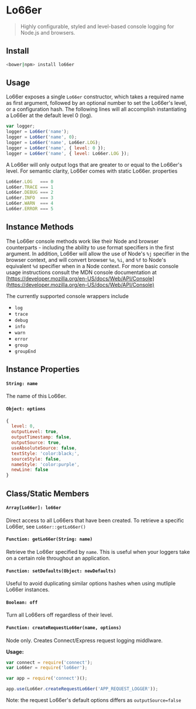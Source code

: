# Lo66er

> Highly configurable, styled and level-based console logging for Node.js and browsers.

## Install

```bash
<bower|npm> install lo66er
```

## Usage

Lo66er exposes a single `Lo66er` constructor, which takes a required
name as first argument, followed by an optional number to set the Lo66er's level, or a configuration hash. 
The following lines will all accomplish instantiating a Lo66er at the default level 0 (log).


```js
var logger;
logger = Lo66er('name');
logger = Lo66er('name', 0);
logger = Lo66er('name', Lo66er.LOG);
logger = Lo66er('name', { level: 0 });
logger = Lo66er('name', { level: Lo66er.LOG });
```

A Lo66er will only output logs that are greater to or equal to the Lo66er's level. 
For semantic clarity, Lo66er comes with static Lo66er.<LEVEL> properties

```js
Lo66er.LOG   === 0
Lo66er.TRACE === 1
Lo66er.DEBUG === 2
Lo66er.INFO  === 3
Lo66er.WARN  === 4
Lo66er.ERROR === 5
```

## Instance Methods

The Lo66er console methods work like their Node and browser counterparts - including
the ability to use format specifiers in the first argument. In addition, Lo66er
will allow the use of Node's `%j` specifier in the browser context, and will convert browser
`%o`, `%i`, and `%f` to Node's equivalent `%d` specifier when in a Node context. For more basic 
console usage instructions consult the MDN console documentation at 
[https://developer.mozilla.org/en-US/docs/Web/API/Console](https://developer.mozilla.org/en-US/docs/Web/API/Console)

The currently supported console wrappers include

+ `log`
+ `trace`
+ `debug`
+ `info`
+ `warn`
+ `error`
+ `group`
+ `groupEnd`

## Instance Properties

#### `String: name`
The name of this Lo66er.

#### `Object: options`

```js
{
  level: 0,
  outputLevel: true,
  outputTimestamp: false,
  outputSource: true,
  useAbsoluteSource: false,
  textStyle: 'color:black;',
  sourceStyle: false,
  nameStyle: 'color:purple',
  newLine: false
}
```

## Class/Static Members

#### `Array[Lo66er]: lo66er`
Direct access to all Lo66ers that have been created. To retrieve a specific Lo66er, see
`Lo66er::getLo66er()`

#### `Function: getLo66er(String: name)`
Retrieve the Lo66er specified by `name`. This is useful when your loggers take on
a certain role throughout an application.

#### `Function: setDefaults(Object: newDefaults)`
Useful to avoid duplicating similar options hashes when using mutliple Lo66er instances.

#### `Boolean: off`
Turn all Lo66ers off regardless of their level.

#### `Function: createRequestLo66er(name, options)`
Node only. Creates Connect/Express request logging middlware.
  
**Usage:**

```js
var connect = require('connect');
var Lo66er = require('lo66er');

var app = require('connect')();

app.use(Lo66er.createRequestLo66er('APP_REQUEST_LOGGER'));
```

Note: the request Lo66er's default options differs as `outputSource=false`


